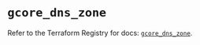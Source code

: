 # `gcore_dns_zone`

Refer to the Terraform Registry for docs: [`gcore_dns_zone`](https://registry.terraform.io/providers/g-core/gcorelabs/0.3.63/docs/resources/gcore_dns_zone).

